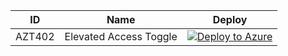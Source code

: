 | ID          | Name                                                             |Deploy|
| ----------- |------------------------------------------------------------------|------|
| AZT402    | Elevated Access Toggle|[![Deploy to Azure](https://aka.ms/deploytoazurebutton)](https://portal.azure.com/#create/Microsoft.Template/uri/https%3A%2F%2Fraw.githubusercontent.com%2Fmicrosoft%2FAzDetectSuite%2Fmain%2FAzureThreatResearchMatrix%2FPrivilegeEscalation%2FAZT402%2FAZT402.json)|